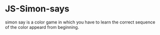 # JS-Simon-says
simon say is a color game in which you have to learn the correct sequence of the color appeard from beginning.
